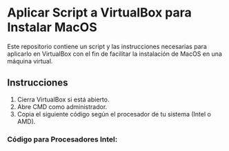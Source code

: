 # Aplicar Script a VirtualBox para Instalar MacOS

Este repositorio contiene un script y las instrucciones necesarias para aplicarlo en VirtualBox con el fin de facilitar la instalación de MacOS en una máquina virtual.

## Instrucciones

1. Cierra VirtualBox si está abierto.
2. Abre CMD como administrador.
3. Copia el siguiente código según el procesador de tu sistema (Intel o AMD).

### Código para Procesadores Intel:
